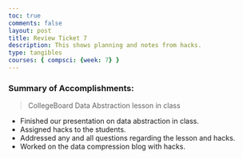```yaml
---
toc: true
comments: false
layout: post
title: Review Ticket 7
description: This shows planning and notes from hacks.
type: tangibles
courses: { compsci: {week: 7} }
---
```


### Summary of Accomplishments:
> CollegeBoard Data Abstraction lesson in class
- Finished our presentation on data abstraction in class.
- Assigned hacks to the students.
- Addressed any and all questions regarding the lesson and hacks.
- Worked on the data compression blog with hacks.
